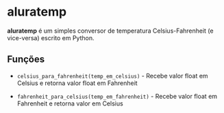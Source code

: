 
# aluratemp

**aluratemp** é um simples conversor de temperatura
Celsius-Fahrenheit (e vice-versa) escrito em Python.

## Funções

* `celsius_para_fahrenheit(temp_em_celsius)` - Recebe valor float em Celsius e
retorna valor float em Fahrenheit

* `fahrenheit_para_celsius(temp_em_fahrenheit)` - Recebe valor float em Fahrenheit
e retorna valor em Celsius